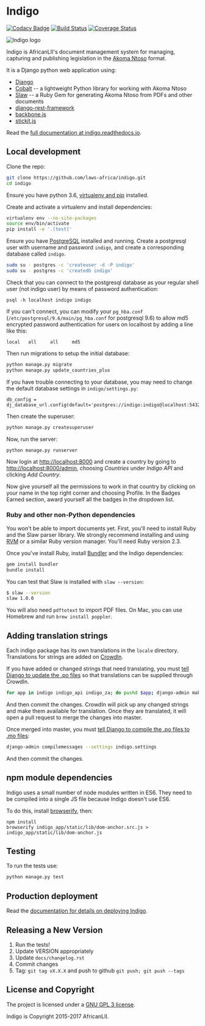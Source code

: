 # Indigo

[![Codacy Badge](https://api.codacy.com/project/badge/Grade/495add45b788408284b48c0e045ca408)](https://app.codacy.com/app/longhotsummer/indigo?utm_source=github.com&utm_medium=referral&utm_content=laws-africa/indigo&utm_campaign=Badge_Grade_Dashboard)
[![Build Status](https://travis-ci.org/laws-africa/indigo.svg)](http://travis-ci.org/laws-africa/indigo) [![Coverage Status](https://coveralls.io/repos/github/laws-africa/indigo/badge.svg?branch=master)](https://coveralls.io/github/laws-africa/indigo?branch=master)

![Indigo logo](https://raw.githubusercontent.com/Code4SA/indigo/master/docs/logo.png "Indigo logo")

Indigo is AfricanLII's document management system for managing, capturing and publishing
legislation in the [Akoma Ntoso](http://www.akomantoso.org/) format.

It is a Django python web application using:

* [Django](http://djangoproject.com/)
* [Cobalt](http://cobalt.readthedocs.io/en/latest/) -- a lightweight Python library for working with Akoma Ntoso
* [Slaw](https://rubygems.org/gems/slaw) -- a Ruby Gem for generating Akoma Ntoso from PDFs and other documents
* [django-rest-framework](http://www.django-rest-framework.org/)
* [backbone.js](http://backbonejs.org/)
* [stickit.js](http://nytimes.github.io/backbone.stickit/)

Read the [full documentation at indigo.readthedocs.io](http://indigo.readthedocs.io/en/latest/index.html).

## Local development

Clone the repo:

```bash
git clone https://github.com/laws-africa/indigo.git
cd indigo
```

Ensure you have python 3.6, [virtualenv and pip](https://virtualenv.pypa.io/en/stable/installation/) installed.

Create and activate a virtualenv and install dependencies:

```bash
virtualenv env --no-site-packages
source env/bin/activate
pip install -e '.[test]'
```

Ensure you have [PostgreSQL](https://www.postgresql.org/) installed and running. Create a postgresql user with username and password `indigo`,
and create a corresponding database called `indigo`.

```bash
sudo su - postgres -c 'createuser -d -P indigo'
sudo su - postgres -c 'createdb indigo'
```

Check that you can connect to the postgresql database as your regular shell user (not indigo user) by means of password authentication:

```
psql -h localhost indigo indigo
```

If you can't connect, you can modify your `pg_hba.conf` (`/etc/postgresql/9.6/main/pg_hba.conf` for postgresql 9.6) to allow md5 encrypted password authentication for users on localhost by adding a line like this:

```
local	all		all     md5
```

Then run migrations to setup the initial database:

```bash
python manage.py migrate
python manage.py update_countries_plus
```

If you have trouble connecting to your database, you may need to change the default database settings in `indigo/settings.py`:

    db_config = dj_database_url.config(default='postgres://indigo:indigo@localhost:5432/indigo')

Then create the superuser:

```bash
python manage.py createsuperuser
```

Now, run the server:

```
python manage.py runserver
```

Now login at [http://localhost:8000](http://localhost:8000) and create a country by going to [http://localhost:8000/admin](http://localhost:8000/admin), choosing *Countries* under *Indigo API* and clicking *Add Country*.

Now give yourself all the permissions to work in that country by clicking on your name in the top right corner and choosing Profile. In the Badges Earned section, award yourself all the badges in the dropdown list.

### Ruby and other non-Python dependencies

You won't be able to import documents yet. First, you'll need to install Ruby and the Slaw parser library.
We strongly recommend installing and using [RVM](http://rvm.io/) or a similar Ruby version manager. You'll
need Ruby version 2.3.

Once you've install Ruby, install [Bundler](https://bundler.io/) and the Indigo dependencies:

```bash
gem install bundler
bundle install
```

You can test that Slaw is installed with `slaw --version`:

```bash
$ slaw --version
slaw 1.0.0
```

You will also need `pdftotext` to import PDF files. On Mac, you can use Homebrew and run `brew install poppler`.


## Adding translation strings

Each indigo package has its own translations in the `locale` directory. Translations for strings are added on [CrowdIn](https://crowdin.com/project/lawsafrica-indigo).

If you have added or changed strings that need translating, you must [tell Django to update the .po files](https://docs.djangoproject.com/en/2.2/topics/i18n/translation/#localization-how-to-create-language-files) so that translations can be supplied through CrowdIn.

```bash
for app in indigo indigo_api indigo_za; do pushd $app; django-admin makemessages -a; popd; done
```

And then commit the changes. CrowdIn will pick up any changed strings and make them available for translation. Once they are translated, it will
open a pull request to merge the changes into master.

Once merged into master, you must [tell Django to compile the .po files to .mo files](https://docs.djangoproject.com/en/2.2/topics/i18n/translation/#compiling-message-files):

```bash
django-admin compilemessages --settings indigo.settings
```

And then commit the changes.


## npm module dependencies

Indigo uses a small number of node modules written in ES6. They need to be compiled into a single JS file
because Indigo doesn't use ES6.

To do this, install [browserify](http://browserify.org/), then:

```
npm install
browserify indigo_app/static/lib/dom-anchor.src.js > indigo_app/static/lib/dom-anchor.js
```


## Testing

To run the tests use:

```bash
python manage.py test
```

## Production deployment

Read the [documentation for details on deploying Indigo](http://indigo.readthedocs.org/en/latest/running/index.html).

## Releasing a New Version

1. Run the tests!
2. Update VERSION appropriately
3. Update `docs/changelog.rst`
4. Commit changes
5. Tag: `git tag vX.X.X` and push to github `git push; git push --tags`

## License and Copyright

The project is licensed under a [GNU GPL 3 license](LICENSE).

Indigo is Copyright 2015-2017 AfricanLII.
